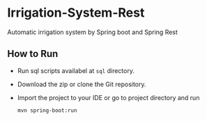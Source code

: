 # Irrigation-System-Rest
Automatic irrigation system by Spring boot and Spring Rest

## How to Run
- Run sql scripts availabel at `sql` directory.
- Download the zip or clone the Git repository.
- Import the project to your IDE or go to project directory and run

	`mvn spring-boot:run`
